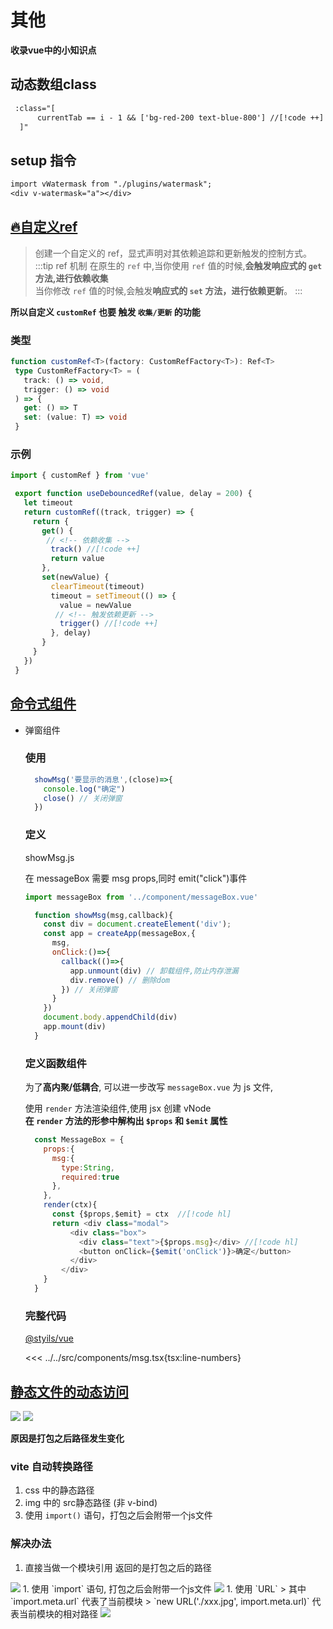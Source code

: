 # 其他
**收录vue中的小知识点**
## 动态数组class
  ```txt
   :class="[
        currentTab == i - 1 && ['bg-red-200 text-blue-800'] //[!code ++]
    ]"
  ```
##  setup 指令
  ```txt
  import vWatermask from "./plugins/watermask";
  <div v-watermask="a"></div>
  ```
 ## [🔥自定义ref](https://cn.vuejs.org/api/reactivity-advanced.html#customref) 
  > 创建一个自定义的 ref，显式声明对其依赖追踪和更新触发的控制方式。
  :::tip ref 机制
   在原生的 `ref` 中,当你使用 `ref` 值的时候,**会触发响应式的 `get` 方法,进行依赖收集**  
  当你修改 `ref` 值的时候,会触发**响应式的 `set` 方法，进行依赖更新**。
  :::

  **所以自定义 `customRef` 也要 触发 `收集/更新` 的功能**

   ### 类型
   ```ts
   function customRef<T>(factory: CustomRefFactory<T>): Ref<T>
    type CustomRefFactory<T> = (
      track: () => void,
      trigger: () => void
    ) => {
      get: () => T
      set: (value: T) => void
    }
   ```
   ###  示例
   ```ts
   import { customRef } from 'vue'

    export function useDebouncedRef(value, delay = 200) {
      let timeout
      return customRef((track, trigger) => {
        return {
          get() {
           // <!-- 依赖收集 -->
            track() //[!code ++]
            return value
          },
          set(newValue) {
            clearTimeout(timeout)
            timeout = setTimeout(() => {
              value = newValue
             // <!-- 触发依赖更新 -->
              trigger() //[!code ++]
            }, delay)
          }
        }
      })
    }
   ```
   
## [命令式组件](https://www.bilibili.com/video/BV1RN41187nW/?spm_id_from=333.999.0.0&vd_source=67f419a9787a4473012af248ace37479)
  - 弹窗组件 
    ### 使用
    ```ts
      showMsg('要显示的消息',(close)=>{
        console.log("确定")
        close() // 关闭弹窗
      })
    ``` 
    ### 定义
     showMsg.js  

       在 messageBox 需要 msg props,同时 emit("click")事件 
      ```js
      import messageBox from '../component/messageBox.vue'

        function showMsg(msg,callback){
          const div = document.createElement('div');
          const app = createApp(messageBox,{
            msg,
            onClick:()=>{
              callback(()=>{
                app.unmount(div) // 卸载组件,防止内存泄漏
                div.remove() // 删除dom
              }) // 关闭弹窗
            }
          })
          document.body.appendChild(div)
          app.mount(div)
        }
      ``` 
     ### 定义函数组件  
      为了**高内聚/低耦合**, 可以进一步改写 `messageBox.vue` 为 js 文件,  

      使用 `render` 方法渲染组件,使用 jsx 创建 vNode    
      **在 `render` 方法的形参中解构出 `$props` 和 `$emit` 属性**
      ```js
        const MessageBox = {
          props:{
            msg:{
              type:String,
              required:true
            },
          },
          render(ctx){
            const {$props,$emit} = ctx  //[!code hl]
            return <div class="modal">
                <div class="box">
                  <div class="text">{$props.msg}</div> //[!code hl]
                  <button onClick={$emit('onClick')}>确定</button>
                </div>
              </div>
          }
        }
      ```

    ### 完整代码  
    [@styils/vue](https://styils.github.io/styils/)

    <<< ../../src/components/msg.tsx{tsx:line-numbers}
    
## [静态文件的动态访问](https://www.douyin.com/user/self?modal_id=7269754701720112444)

<img src="../../assets/img/动态访问普通写法.png"/>
<img src="../../assets/img/原始动态访问结果.png"/>

**原因是打包之后路径发生变化**
### vite 自动转换路径
1. css 中的静态路径
2. img 中的 src静态路径 (非 v-bind)
3. 使用 `import()` 语句，打包之后会附带一个js文件
### 解决办法
1. 直接当做一个模块引用
   返回的是打包之后的路径 
  <img src="../../assets/img/动态访问办法1.png"/>
1. 使用 `import` 语句, 打包之后会附带一个js文件
  <img src="../../assets/img/动态访问办法2.png"/>
1. 使用 `URL`
  > 其中 `import.meta.url` 代表了当前模块  
  > `new URL('./xxx.jpg', import.meta.url)` 代表当前模块的相对路径


  <img src="../../assets/img/动态访问办法3.png"/>
     